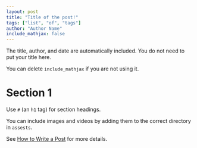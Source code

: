 ```yaml
---
layout: post
title: "Title of the post!"
tags: ["list", "of", "tags"]
author: "Author Name"
include_mathjax: false
---
```


The title, author, and date are automatically included. You do not need to put your title here.

You can delete `include_mathjax` if you are not using it.

# Section 1

Use `#` (an `h1` tag) for section headings.

You can include images and videos by adding them to the correct directory in `assests`.

See [How to Write a Post](https://compusciencing.github.io/how-to-write-a-post.html) for more details.

